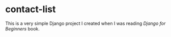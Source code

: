 # contact-list

This is a very simple Django project I created when I was reading *Django for Beginners* book.
